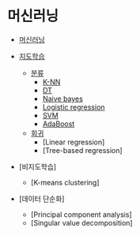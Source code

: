 # 머신러닝

- [머신러닝](https://github.com/boanlab/study-notes/blob/main/machine_learning/machine_learning.md)
- [지도학습](https://github.com/boanlab/study-notes/blob/main/machine_learning/Supervised_Learning.md)
    - [분류](https://github.com/boanlab/study-notes/blob/main/machine_learning/Classification.md)
        - [K-NN](https://github.com/boanlab/study-notes/blob/main/machine_learning/K-NN.md)
        - [DT](https://github.com/boanlab/study-notes/blob/main/machine_learning/DecisionTree.md)
        - [Naive bayes](https://github.com/boanlab/study-notes/blob/main/machine_learning/Naive_Bayes.md)
        - [Logistic regression](https://github.com/boanlab/study-notes/blob/main/machine_learning/Logistic_Regression.md)
        - [SVM](https://github.com/boanlab/study-notes/blob/main/machine_learning/SVM.md)
        - [AdaBoost](https://github.com/boanlab/study-notes/blob/main/machine_learning/AdaBoost.md)
    - [회귀](https://github.com/boanlab/study-notes/blob/main/machine_learning/Regression.md)
        - [Linear regression]
        - [Tree-based regression]
- [비지도학습]
    - [K-means clustering]

- [데이터 단순화]
    - [Principal component analysis]
    - [Singular value decomposition]
